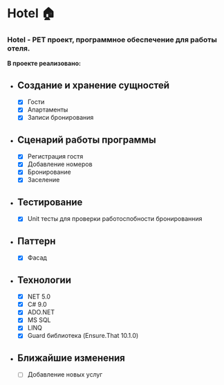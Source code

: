 # Hotel :house:

### Hotel - PET проект, программное обеспечение для работы отеля. 
__В проекте реализовано:__
-  ## Создание и хранение сущностей
    - [X] Гости
    - [X] Апартаменты
    - [X] Записи бронирования

-  ## Сценарий работы программы
    - [X] Регистрация гостя
    - [X] Добавление номеров
    - [X] Бронирование
    - [X] Заселение

 - ## Тестирование
    - [X] Unit тесты для проверки работоспобности бронированния

 - ##  Паттерн
    - [X] Фасад

 - ## Технологии
    - [X] NET 5.0
    - [X] C# 9.0
    - [X] ADO.NET
    - [X] MS SQL
    - [X] LINQ
    - [X] Guard библиотека (Ensure.That 10.1.0)

 - ## Ближайшие изменения
   - [ ] Добавление новых услуг
